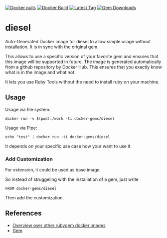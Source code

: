 [![Docker pulls](https://img.shields.io/docker/pulls/rubygem/diesel.svg)](https://hub.docker.com/r/rubygem/diesel/)
[![Docker Build](https://img.shields.io/docker/automated/rubygem/diesel.svg)](https://hub.docker.com/r/rubygem/diesel/)
[![Latest Tag](https://img.shields.io/github/tag/docker-rubygem/diesel.svg)](https://hub.docker.com/r/rubygem/diesel/)
[![Gem Downloads](https://img.shields.io/gem/dt/diesel.svg)](https://rubygems.org/gems/diesel/)
# diesel

Auto-Generated Docker image for diesel to allow simple usage without installation.
It is in sync with the original gem.

This allows to use a specific version of your favorite gem and ensures that this image will be supported in future.
The image is generated automatically from a github repository by Docker Hub.
This ensures that you exactly know what is in the image and what not.

It lets you use Ruby Tools without the need to install ruby on your machine.

## Usage

Usage via file system:

`docker run -v $(pwd):/work -ti docker-gems/diesel`

Usage via Pipe:

`echo "test" | docker run -ti docker-gems/diesel`

It depends on your specific use case how your want to use it.

### Add Customization

For extension, it could be used as base image.

So instead of struggeling with the installation of a gem, just write

`FROM docker-gems/diesel`

Then add the customization.

## References

 - [Overview over other rubygem docker images](https://github.com/thinkbot/docker-rubygem)
 - [Gem](https://rubygems.org/gems/diesel/)
